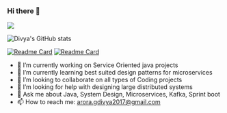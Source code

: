 ### Hi there 👋
![](https://komarev.com/ghpvc/?username=dev-dgupta&color=green)
<br>


![Divya's GitHub stats](https://github-readme-stats.vercel.app/api?username=dev-dgupta&count_private=true&show_icons=true&theme=radical)

[![Readme Card](https://github-readme-stats.vercel.app/api/pin/?username=dev-dgupta&repo=oneStopSolution&show_owner=dev-dgupta)](https://github.com/dev-dgupta/oneStopSolution)
[![Readme Card](https://github-readme-stats.vercel.app/api/pin/?username=dev-dgupta&repo=Cracking_the_coding_interview_java&show_owner=dev-dgupta)](https://github.com/dev-dgupta/Cracking_the_coding_interview_java)

- 🔭 I’m currently working on Service Oriented java projects
- 🌱 I’m currently learning best suited design patterns for microservices
- 👯 I’m looking to collaborate on all types of Coding projects
- 🤔 I’m looking for help with designing large distributed systems
- 💬 Ask me about Java, System Design, Microservices, Kafka, Sprint boot
- 📫 How to reach me: arora.gdivya2017@gmail.com

<!--
**dev-dgupta/dev-dgupta** is a ✨ _special_ ✨ repository because its `README.md` (this file) appears on your GitHub profile.

Here are some ideas to get you started:

- 🔭 I’m currently working on ...
- 🌱 I’m currently learning ...
- 👯 I’m looking to collaborate on ...
- 🤔 I’m looking for help with ...
- 💬 Ask me about ...
- 📫 How to reach me: ...
- 😄 Pronouns: ...
- ⚡ Fun fact: ...
-->
